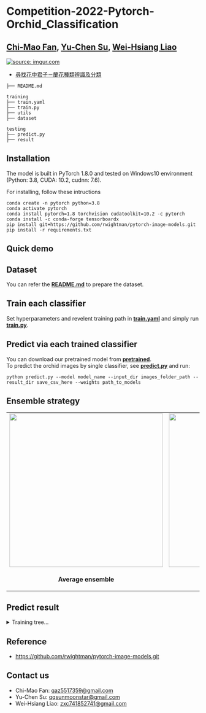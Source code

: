 # Competition-2022-Pytorch-Orchid_Classification  
## [Chi-Mao Fan](https://github.com/FanChiMao), [Yu-Chen Su](https://github.com/Modovado), [Wei-Hsiang Liao](https://github.com/zxc741852741)  
<a href="[https://imgur.com/mc4Di1O](https://tbrain.trendmicro.com.tw/Competitions/Details/20)"><img src="https://i.imgur.com/mc4Di1O.png" title="source: imgur.com" /></a>  

- [尋找花中君子－蘭花種類辨識及分類](https://tbrain.trendmicro.com.tw/Competitions/Details/20)  

```
├── README.md    

training
├── train.yaml
├── train.py
├── utils
├── dataset

testing
├── predict.py
├── result

```

## Installation
The model is built in PyTorch 1.8.0 and tested on Windows10 environment  
(Python: 3.8, CUDA: 10.2, cudnn: 7.6).  

For installing, follow these intructions
```
conda create -n pytorch python=3.8  
conda activate pytorch  
conda install pytorch=1.8 torchvision cudatoolkit=10.2 -c pytorch  
conda install -c conda-forge tensorboardx
pip install git+https://github.com/rwightman/pytorch-image-models.git
pip install -r requirements.txt
```

## Quick demo  


## Dataset  
You can refer the [**README.md**](dataset/README.md) to prepare the dataset.  

## Train each classifier  
Set hyperparameters and revelent training path in [**train.yaml**](train.yaml) and simply run [**train.py**](train.py).  

## Predict via each trained classifier  
You can download our pretrained model from [**pretrained**](./pretrained).  
To predict the orchid images by single classifier, see [**predict.py**](predict.py) and run:  
```
python predict.py --model model_name --input_dir images_folder_path --result_dir save_csv_here --weights path_to_models
```

## Ensemble strategy  
<table>
  <tr>
    <td> <img src = "https://i.imgur.com/g4GREcK.jpg" width="400"> </td>
    <td> <img src = "https://i.imgur.com/WA4jq5G.jpg" width="400"> </td>
    <td> <img src = "https://i.imgur.com/wlnXdpx.jpg" width="400"> </td>
  </tr>
  <tr>
    <td><p align="center"><b>Average ensemble</b></p></td>
    <td><p align="center"><b>Traditional ensemble</b></p></td>
    <td><p align="center"><b>Resnet ensemble</b></p></td>
  </tr>
</table>


## Predict result  
<details>  
<summary>Training tree...</summary>   
  
- Public dataset:  

    - Best score 
    
        |                     |  Accuracy    |
        | ------------------- | :----------: |
        | Best result         |      0.900077|

    - Leaderboard  
      <img src = "https://i.imgur.com/rD35JEl.png" width="400">  

- Private result: 
    - Best score 
    
        |                     |  Accuracy    |
        | ------------------- | :----------: |
        | Best result         |     |
  
    - Leaderboard  
    
</details>    
  

## Reference  
- https://github.com/rwightman/pytorch-image-models.git


## Contact us  
- Chi-Mao Fan: qaz5517359@gmail.com  
- Yu-Chen Su:  qqsunmoonstar@gmail.com
- Wei-Hsiang Liao: zxc741852741@gmail.com
